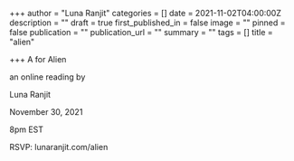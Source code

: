 +++
author = "Luna Ranjit"
categories = []
date = 2021-11-02T04:00:00Z
description = ""
draft = true
first_published_in = false
image = ""
pinned = false
publication = ""
publication_url = ""
summary = ""
tags = []
title = "alien"

+++
A for Alien

an online reading by

Luna Ranjit

November 30, 2021

8pm EST

RSVP: lunaranjit.com/alien